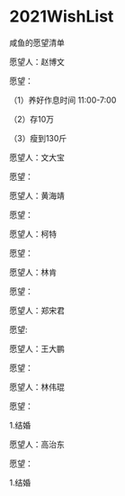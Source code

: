 # 2021WishList
咸鱼的愿望清单

愿望人：赵博文

愿望：

（1）养好作息时间 11:00-7:00

（2）存10万

（3）瘦到130斤


愿望人：文大宝

愿望：


愿望人：黄海靖

愿望：


愿望人：柯特

愿望：


愿望人：林肯

愿望：


愿望人：郑宋君

愿望:



愿望人：王大鹏

愿望：


愿望人：林伟琨

愿望：

1.结婚


愿望人：高治东

愿望：

1.结婚
